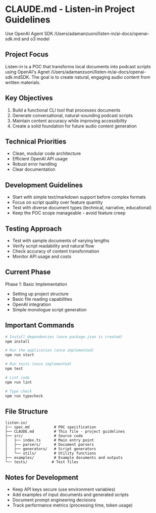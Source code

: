 # CLAUDE.md - Listen-in Project Guidelines

Use OpenAI Agent SDK /Users/adamanzuoni/listen-in/ai-docs/openai-sdk.md and o3 model 

## Project Focus
Listen-in is a POC that transforms local documents into podcast scripts using OpenAI's Agnet /Users/adamanzuoni/listen-in/ai-docs/openai-sdk.mdSDK. The goal is to create natural, engaging audio content from written materials.

## Key Objectives
1. Build a functional CLI tool that processes documents
2. Generate conversational, natural-sounding podcast scripts
3. Maintain content accuracy while improving accessibility
4. Create a solid foundation for future audio content generation

## Technical Priorities
- Clean, modular code architecture
- Efficient OpenAI API usage
- Robust error handling
- Clear documentation 

## Development Guidelines
- Start with simple text/markdown support before complex formats
- Focus on script quality over feature quantity
- Test with diverse document types (technical, narrative, educational)
- Keep the POC scope manageable - avoid feature creep

## Testing Approach
- Test with sample documents of varying lengths
- Verify script readability and natural flow
- Check accuracy of content transformation
- Monitor API usage and costs

## Current Phase
Phase 1: Basic Implementation
- Setting up project structure
- Basic file reading capabilities
- OpenAI integration
- Simple monologue script generation

## Important Commands
```bash
# Install dependencies (once package.json is created)
npm install

# Run the application (once implemented)
npm run start

# Run tests (once implemented)
npm test

# Lint code
npm run lint

# Type check
npm run typecheck
```

## File Structure
```
listen-in/
├── spec.md           # POC specification
├── CLAUDE.md         # This file - project guidelines
├── src/              # Source code
│   ├── index.ts      # Main entry point
│   ├── parsers/      # Document parsers
│   ├── generators/   # Script generators
│   └── utils/        # Utility functions
├── examples/         # Example documents and outputs
└── tests/           # Test files
```


## Notes for Development
- Keep API keys secure (use environment variables)
- Add examples of input documents and generated scripts
- Document prompt engineering decisions
- Track performance metrics (processing time, token usage)